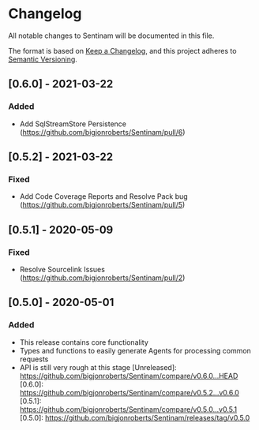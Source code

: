 # Changelog

All notable changes to Sentinam will be documented in this file.

The format is based on [Keep a Changelog](https://keepachangelog.com/en/1.0.0/),
and this project adheres to [Semantic Versioning](https://semver.org/spec/v2.0.0.html).

## [0.6.0] - 2021-03-22

### Added
- Add SqlStreamStore Persistence (https://github.com/bigjonroberts/Sentinam/pull/6)

## [0.5.2] - 2021-03-22

### Fixed
- Add Code Coverage Reports and Resolve Pack bug (https://github.com/bigjonroberts/Sentinam/pull/5)

## [0.5.1] - 2020-05-09

### Fixed
- Resolve Sourcelink Issues (https://github.com/bigjonroberts/Sentinam/pull/2)

## [0.5.0] - 2020-05-01

### Added
- This release contains core functionality
- Types and functions to easily generate Agents for processing common requests
- API is still very rough at this stage
[Unreleased]: https://github.com/bigjonroberts/Sentinam/compare/v0.6.0...HEAD
[0.6.0]: https://github.com/bigjonroberts/Sentinam/compare/v0.5.2...v0.6.0
[0.5.1]: https://github.com/bigjonroberts/Sentinam/compare/v0.5.0...v0.5.1
[0.5.0]: https://github.com/bigjonroberts/Sentinam/releases/tag/v0.5.0
